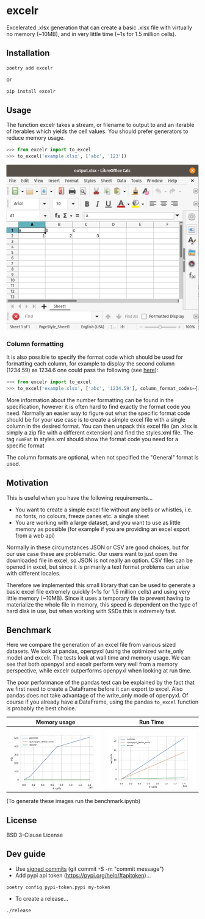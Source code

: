 # excelr

Excelerated .xlsx generation that can create a basic .xlsx file with virtually 
no memory (~10MB), and in very little time (~1s for 1.5 million cells).

## Installation

```
poetry add excelr
```

or 

```bash
pip install excelr
```

## Usage

The function excelr takes a stream, or filename to output to and an iterable of iterables which yields the cell values. You should prefer generators to reduce memory usage.

```python
>>> from excelr import to_excel
>>> to_excel('example.xlsx', ['abc', '123'])
```

![](/img/example.png?raw=true)

### Column formatting

It is also possible to specify the format code which should be used for formatting each column, for example to display
the second column (1234.59) as 1234.6 one could pass the following (see [here](https://support.microsoft.com/en-au/office/number-format-codes-5026bbd6-04bc-48cd-bf33-80f18b4eae68)):

```python
>>> from excelr import to_excel
>>> to_excel('example.xlsx', ['abc', '1234.59'], column_format_codes={1: '####.#'})
```

More information about the number formatting can be found in the specification, however it is often hard to find exactly the format code you need. Normally an easier way to figure out what the specific format code should be for your use case is to create a simple excel file with a single column in the desired format. You can then unpack this excel file (an .xlsx is simply a zip file with a different extension) and find the styles.xml file. The tag `numFmt` in styles.xml should show the format code you need for a specific format

The column formats are optional, when not specified the "General" format is used.

## Motivation

This is useful when you have the following requirements...

* You want to create a simple excel file without any bells or whistles, i.e.
  no fonts, no colours, freeze panes etc. a single sheet
* You are working with a large dataset, and you want to use as little memory
  as possible (for example if you are providing an excel export from a web
  api)

Normally in these circumstances JSON or CSV are good choices, but for our use
case these are problematic. Our users want to just open the downloaded file in
excel, so JSON is not really an option. CSV files can be opened in excel, but
since it is primarily a text format problems can arise with different locales.

Therefore we implemented this small library that can be used to generate a 
basic excel file extremely quickly (~1s for 1.5 million cells) and using very
little memory (~10MB). Since it uses a temporary file to prevent having to
materialize the whole file in memory, this speed is dependent on the type of
hard disk in use, but when working with SSDs this is extremely fast.

## Benchmark

Here we compare the generation of an excel file from various sized datasets. We
look at pandas, openpyxl (using the optimized write_only mode) and excelr. The
tests look at wall time and memory usage. We can see that both openpyxl and
excelr perform very well from a memory perspective, while excelr outperforms
openpyxl when looking at run time.

The poor performance of the pandas test can be explained by the fact that we
first need to create a DataFrame before it can export to excel. Also pandas
does not take advantage of the write_only mode of openpyxl. Of course if you 
already have a DataFrame, using the pandas ``to_excel`` function is probably
the best choice.

Memory usage               |  Run Time
:-------------------------:|:-------------------------:
![](/img/MB.png?raw=true)  |  ![](/img/seconds.png?raw=true)

(To generate these images run the benchmark.ipynb)

## License

BSD 3-Clause License

## Dev guide

* Use [signed commits](https://docs.github.com/en/authentication/managing-commit-signature-verification/about-commit-signature-verification) (git commit -S -m "commit message")
* Add pypi api token (https://pypi.org/help/#apitoken)...

```
poetry config pypi-token.pypi my-token
```

* To create a release...

```
./release
```